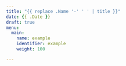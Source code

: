 ```yaml
---
title: "{{ replace .Name '-' ' ' | title }}"
date: {{ .Date }}
draft: true
menu:
  main:
    name: example
    identifier: example
    weight: 100

---
```

